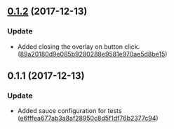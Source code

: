 <a name="0.1.2"></a>
## [0.1.2](https://github.com/advanced-rest-client/variables-preview-overlay/compare/0.1.1...0.1.2) (2017-12-13)


### Update

* Added closing the overlay on button click. ([89a20180d9e085b9280288e9581e970ae5d8be15](https://github.com/advanced-rest-client/variables-preview-overlay/commit/89a20180d9e085b9280288e9581e970ae5d8be15))



<a name="0.1.1"></a>
## 0.1.1 (2017-12-13)


### Update

* Added sauce configuration for tests ([e6fffea677ab3a8af28950c8d5f1df76b2377c94](https://github.com/advanced-rest-client/variables-preview-overlay/commit/e6fffea677ab3a8af28950c8d5f1df76b2377c94))



